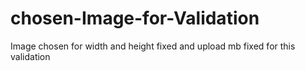 # chosen-Image-for-Validation
Image chosen for width and height fixed and upload mb fixed for this validation
<!DOCTYPE html>
<html lang="en">

<head>
    <meta charset="UTF-8">
    <meta name="viewport" content="width=device-width, initial-scale=1.0">
    <title>Questionnaire</title>
    <style>
        .qa-container {
            max-width: 600px;
            margin: 0 auto;
            padding: 20px;
        }

        .question {
            font-weight: bold;
            color: #333;
            margin-bottom: 10px;
        }

        .options {
            margin-left: 20px;
            list-style-type: none;
            padding: 0;
            display: flex;
        }

        .option {
            margin-bottom: 10px;
            width: 200px;
        }

        .option label {
            margin-right: 10px;
        }

        .option input[type="file"] {
            margin-right: 10px;
        }

        .error-message {
            color: red;
            margin-top: 5px;
        }

        button {
            margin-top: 10px;
            padding: 8px 16px;
            background-color: #007bff;
            color: #fff;
            border: none;
            cursor: pointer;
        }

        #previewImage {
            max-width: 100px;
            max-height: 100px;
        }

        /* Styles for the image preview */
        .preview-image {
            width: 50px;
            height: 50px;
            border: 1px solid #ccc;
            margin-bottom: 10px;
            overflow: hidden;
            background: gray;
        }
    </style>
</head>

<body>
    <div class="qa-container">
        <div class="question">Q: Which image represents a cat?</div>
        <ul class="options">
            <li class="option">
                <input type="file" class="image-input" accept=".jpg, .jpeg, .png" onchange="validateImage(this)">
                <p class="error-message" style="color: red; display: none;">Invalid image. Please select a black and
                    white or sketch image.</p>
                <img class="preview-image" src="#">
            </li>
            <li class="option">
                <input type="file" class="image-input" accept=".jpg, .jpeg, .png" onchange="validateImage(this)">
                <p class="error-message" style="color: red; display: none;">Invalid image. Please select a black and
                    white or sketch image.</p>
                <img class="preview-image" src="#">
            </li>
            <li class="option">
                <input type="file" class="image-input" accept=".jpg, .jpeg, .png" onchange="validateImage(this)">
                <p class="error-message" style="color: red; display: none;">Invalid image. Please select a black and
                    white or sketch image.</p>
                <img class="preview-image" src="#">
            </li>
            <li class="option">
                <input type="file" class="image-input" accept=".jpg, .jpeg, .png" onchange="validateImage(this)">
                <p class="error-message" style="color: red; display: none;">Invalid image. Please select a black and
                    white or sketch image.</p>
                <img class="preview-image" src="#">
            </li>
        </ul>
        <button onclick="submitAnswer()">Submit Answer</button>
    </div>

    <script>
        function validateImage(input) {
            var fileInput = input;
            var errorMessage = input.nextElementSibling;
            var previewImage = input.nextElementSibling.nextElementSibling;
            var file = fileInput.files[0];
            if (file) {
                var img = new Image();
                img.src = window.URL.createObjectURL(file);
                img.onload = function () {
                    if (img.width <= 400 && img.height <= 400 && file.size <= 1048576) { // 400x400 pixels and 1MB
                        if (isBlackAndWhite(img) || isDrawingImage(img)) {
                            errorMessage.style.display = 'none';
                            previewImage.src = img.src;
                            previewImage.style.display = 'block';
                        } else {
                            errorMessage.innerText = 'Invalid image. Please upload a black and white or sketch image.';
                            errorMessage.style.display = 'block';
                            fileInput.value = ''; // Clear the file input
                            previewImage.style.display = 'none';
                        }
                    } else {
                        errorMessage.style.display = 'block';
                        fileInput.value = ''; // Clear the file input
                        previewImage.style.display = 'none';
                    }
                };
            }
        }

        function isBlackAndWhite(img) {
            var canvas = document.createElement('canvas');
            var context = canvas.getContext('2d');
            canvas.width = img.width;
            canvas.height = img.height;
            context.drawImage(img, 0, 0);
            var imageData = context.getImageData(0, 0, canvas.width, canvas.height);
            var data = imageData.data;

            // Check if every pixel has similar R, G, and B values
            for (var i = 0; i < data.length; i += 4) {
                if (Math.abs(data[i] - data[i + 1]) > 20 || Math.abs(data[i] - data[i + 2]) > 20 || Math.abs(data[i + 1] - data[i + 2]) > 20) {
                    return false; // Image is not black and white
                } 
            }
            return true; // Image is black and white
        }

        function submitAnswer() {
            var options = document.querySelectorAll('.options .option');
            var selectedImages = [];

            options.forEach(function (option) {
                var previewImage = option.querySelector('.preview-image');
                if (previewImage.src !== "#" && previewImage.style.display === "block") {
                    selectedImages.push(previewImage.src);
                }
            });

            // Now you have an array of selected images
            console.log(selectedImages);
            // You can proceed to process or validate these images as needed
            
        }
    </script>

</body>

</html>
